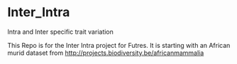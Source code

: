 # Inter_Intra
Intra and Inter specific trait variation

This Repo is for the Inter Intra project for Futres. It is starting with an African murid dataset from http://projects.biodiversity.be/africanmammalia
